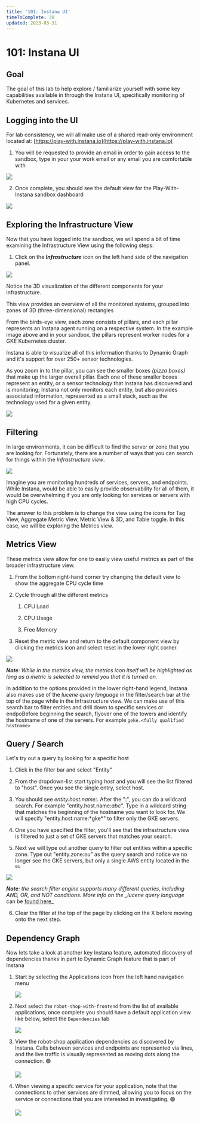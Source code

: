 ```yaml
---
title: '101: Instana UI'
timeToComplete: 30
updated: 2023-03-31
---
```


# 101: Instana UI

## Goal

The goal of this lab to help explore / familiarize yourself with some key capabilities available in through the Instana UI, specifically monitoring of Kubernetes and services.

## Logging into the UI

For lab consistency, we will all make use of a shared read-only environment located at: [https://play-with.instana.io](https://play-with.instana.io)

1. You will be requested to provide an email in order to gain access to the sandbox, type in your your work email or any email you are comfortable with

![](./images/101/image-001-signup.png)

2. Once complete, you should see the default view for the Play-With-Instana sandbox dashboard

![](./images/101/image-002-dashboard.png)

## Exploring the Infrastructure View

Now that you have logged into the sandbox, we will spend a bit of time examining the Infrastructure View using the following steps:

1. Click on the _**Infrastructure**_ icon on the left hand side of the navigation panel.

![](./images/101/image-004-explore-infra.png)

Notice the 3D visualization of the different components for your infrastructure.

This view provides an overview of all the monitored systems, grouped into zones of 3D (three-dimensional) rectangles

From the birds-eye view, each zone consists of pillars, and each pillar represents an Instana agent running on a respective system.
In the example image above and in your sandbox, the pillars represent worker nodes for a GKE Kubernetes cluster.

Instana is able to visualize all of this information thanks to Dynamic Graph and it's support for over 250+ sensor technologies.

As you zoom in to the pillar, you can see the smaller boxes _(pizza boxes)_ that make up the larger overall pillar. Each one of these smaller boxes represent an entity, or a sensor technology that Instana has discovered and is monitoring; Instana not only monitors each entity, but also provides associated information, represented as a small stack, such as the technology used for a given entity.

![](./images/101/image-008-stack.png)

## Filtering

In large environments, it can be difficult to find the server or zone that you are looking for. Fortunately, there are a number of ways that you can search for things within the _Infrastructure view_.

![](./images/101/image-005-filter.jpg)

Imagine you are monitoring hundreds of services, servers, and endpoints. While Instana, would be able to easily provide observability for all of them, it would be overwhelming if you are only looking for services or servers with high CPU cycles.

The answer to this problem is to change the view using the icons for Tag View, Aggregate Metric View, Metric View & 3D, and Table toggle. In this case, we will be exploring the Metrics view.

## Metrics View

These metrics view allow for one to easily view useful metrics as part of the broader infrastructure view.

1.  From the bottom right-hand corner try changing the default view to show the aggregate CPU cycle time
2.  Cycle through all the different metrics

    1. CPU Load

    2. CPU Usage

    3. Free Memory

3.  Reset the metric view and return to the default component view by clicking the metrics icon and select reset in the lower right corner.

![](./images/101/image-006-metrics.gif)

_**Note**: While in the metrics view, the metrics icon itself will be highlighted as long as a metric is selected to remind you that it is turned on._

In addition to the options provided in the lower right-hand legend, Instana also makes use of the _lucene query language_ in the filter/search bar at the top of the page while in the Infrastructure view. We can make use of this search bar to filter entities and drill down to specific services or endpoBefore beginning the search, flyover one of the towers and identify the hostname of one of the servers. For example `geke.<fully qualified hostname>`

## Query / Search

Let's try out a query by looking for a specific host

1.  Click in the filter bar and select "Entity"

2.  From the dropdown-list start typing _host_ and you will see the list filtered to "host". Once you see the single entry, select host.

3.  You should see _entity.host.name:_. After the ":", you can do a wildcard search. For example "entity.host.name:_abc_". Type in a wildcard string that matches the beginning of the hostname you want to look for. We will specify "entity.host.name:\*gke\*" to filter only the GKE servers.

4.  One you have specified the filter, you'll see that the infrastructure view is filtered to just a set of GKE servers that matches your search.

5.  Next we will type out another query to filter out entities within a specific zone. Type out "entity.zone:_eu_" as the query search and notice we no longer see the GKE servers, but only a single AWS entity located in the `eu`

![](./images/101/image-007-query.jpg)

_**Note**: the search filter engine supports many different queries, including AND, OR, and NOT conditions. More info on the \_lucene query language_ can be [found here](https://www.ibm.com/docs/en/instana-observability/current?topic=instana-filtering-dynamic-focus)\_

6. Clear the filter at the top of the page by clicking on the X before moving onto the next step.

## Dependency Graph

Now lets take a look at another key Instana feature, automated discovery of dependencies thanks in part to Dynamic Graph feature that is part of Instana

1.  Start by selecting the Applications icon from the left hand navigation menu

    ![](./images/101/image-011-app-menu.png)

2.  Next select the `robot-shop-with-frontend` from the list of available applications, once complete you should have a default application view like below, select the `Dependencies` tab

    ![](./images/101/image-012-dep-menu.png)

3.  View the robot-shop application dependencies as discovered by Instana. Calls between services and endpoints are represented via lines, and the live traffic is visually represented as moving dots along the connection. 🟢

    ![](./images/101/image-013-dep-tab.png)

4.  When viewing a specifc service for your application, note that the connections to other services are dimmed, allowing you to focus on the service or connections that you are interested in investigating. 🟢

    ![](./images/101/image-014-dep-highlight.png)
